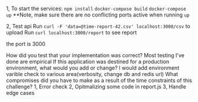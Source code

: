 1, To start the services:
	`npm install`
	`docker-compose build`
	`docker-compose up`
**Note, make sure there are no conflicting ports active when running `up`

2, Test api
	Run `curl -F 'data=@time-report-42.csv' localhost:3000/csv` to upload 
	Run `curl localhost:3000/report` to see report

the port is 3000



How did you test that your implementation was correct?
	Most testing I've done are empirical
If this application was destined for a production environment, what would you add or change?
	I would add environment varible check to various area(verbosity, change db and redis url)
What compromises did you have to make as a result of the time constraints of this challenge?
	1, Error check
	2, Opitmalizing some code in report.js
	3, Handle edge cases